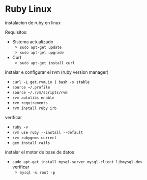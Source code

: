 # Ruby Linux
instalacion de ruby en linux

Requisitos:
  + Sistema actualizado
    + `sudo apt-get update`
    + `sudo apt-get upgrade`
  + Curl
    + `sudo apt-get install curl`

instalar e configurar el rvm (ruby version manager)
  + `curl -L get.rvm.io | bash -s stable`
  + `source ~/.profile`
  + `source ~/.rvm/scripts/rvm`
  + `rvm autolibs enable`
  + `rvm requirements`
  + `rvm install ruby irb`

verificar
  + `ruby -v`
  + `rvm use ruby --install --default`
  + `rvm rubygems current`
  + `gem install rails`

instalar el motor de base de datos 
+ `sudo apt-get install mysql-server mysql-client libmysql.dev`
  verificar
    + `mysql -u root -p`